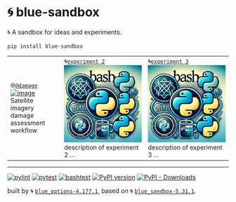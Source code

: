 # 🌀 blue-sandbox

🌀 A sandbox for ideas and experiments.

```bash
pip install blue-sandbox
```

|   |   |   |
| --- | --- | --- |
| 🌐[``@damage``](https://github.com/kamangir/blue-sandbox/blob/main/blue_sandbox/microsoft_building_damage_assessment/README.md) [![image](https://github.com/microsoft/building-damage-assessment/raw/main/figures/damage.png)](https://github.com/kamangir/blue-sandbox/blob/main/blue_sandbox/microsoft_building_damage_assessment/README.md) Satellite imagery damage assessment workflow | 🌀[`experiment 2`](#) [![image](https://github.com/kamangir/assets/raw/main/blue-plugin/marquee.png?raw=true)](#) description of experiment 2 ... | 🌀[`experiment 3`](#) [![image](https://github.com/kamangir/assets/raw/main/blue-plugin/marquee.png?raw=true)](#) description of experiment 3 ... |

---


[![pylint](https://github.com/kamangir/blue-sandbox/actions/workflows/pylint.yml/badge.svg)](https://github.com/kamangir/blue-sandbox/actions/workflows/pylint.yml) [![pytest](https://github.com/kamangir/blue-sandbox/actions/workflows/pytest.yml/badge.svg)](https://github.com/kamangir/blue-sandbox/actions/workflows/pytest.yml) [![bashtest](https://github.com/kamangir/blue-sandbox/actions/workflows/bashtest.yml/badge.svg)](https://github.com/kamangir/blue-sandbox/actions/workflows/bashtest.yml) [![PyPI version](https://img.shields.io/pypi/v/blue-sandbox.svg)](https://pypi.org/project/blue-sandbox/) [![PyPI - Downloads](https://img.shields.io/pypi/dd/blue-sandbox)](https://pypistats.org/packages/blue-sandbox)

built by 🌀 [`blue_options-4.177.1`](https://github.com/kamangir/awesome-bash-cli), based on 🌀 [`blue_sandbox-5.31.1`](https://github.com/kamangir/blue-sandbox).
